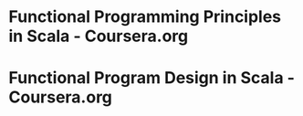 # Functional Programming Principles in Scala - Coursera.org
# Functional Program Design in Scala - Coursera.org
